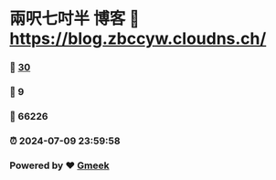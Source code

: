 # 兩呎七吋半 博客 :link: https://blog.zbccyw.cloudns.ch/ 
### :page_facing_up: [30](https://blog.zbccyw.cloudns.ch//tag.html) 
### :speech_balloon: 9 
### :hibiscus: 66226 
### :alarm_clock: 2024-07-09 23:59:58 
### Powered by :heart: [Gmeek](https://github.com/Meekdai/Gmeek)
